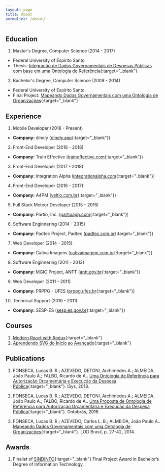 ```yaml
---
layout: page
title: About
permalink: /about/
---
```


## Education

1. Master's Degree, Computer Science (2014 - 2017)
+ Federal University of Espírito Santo
+ Thesis: [Integração de Dados Governamentais de Despesas Públicas com base em uma Ontologia de Referência](https://drive.google.com/file/d/0B-RWB54HnvoIY2M1aTUxUGtQQU0/view){:target="_blank"}

2. Bachelor's Degree, Computer Science (2009 - 2014)
+ Federal University of Espírito Santo
+ Final Project: [Mapeando Dados Governamentais com uma Ontologia de Organizações](https://drive.google.com/file/d/0B-RWB54HnvoITjZQWTR5bmZJRDg/view?usp=drive_web){:target="_blank"}

## Experience

1. Mobile Developer (2018 - Present)
+ **Company:** dinely ([dinely.app](https://dinely.app){:target="_blank"})

2. Front-End Developer (2018 - 2018)
+ **Company:** Train Effective ([traineffective.com](https://traineffective.com){:target="_blank"})

3. Front-End Developer (2017 - 2018)
+ **Company:** Integration Alpha ([integrationalpha.com](https://integrationalpha.com){:target="_blank"})

4. Front-End Developer (2016 - 2017)
+ **Company:** A4PM ([veltio.com.br](http://veltio.com.br/){:target="_blank"})

5. Full Stack Meteor Developer (2015 - 2016)
+ **Company:** Partio, Inc. ([partioapp.com](http://partioapp.com){:target="_blank"})

6. Software Enginnering (2014 - 2015)
+ **Company:** Padtec Project, Padtec ([padtec.com.br](http://www.padtec.com.br/){:target="_blank"})

7. Web Developer (2014 - 2015)
+ **Company:** Cativa Imagens ([cativaimagem.com.br](http://www.cativaimagem.com.br/){:target="_blank"})

8. Software Enginnering (2011 - 2013)
+ **Company:** MGIC Project, ANTT ([antt.gov.br](http://www.antt.gov.br/){:target="_blank"})

9. Web Developer (2011 - 2011)
+ **Company:** PRPPG - UFES ([prppg.ufes.br](http://www.prppg.ufes.br/){:target="_blank"})

10. Technical Support (2010 - 2011)
+ **Company:** SESP-ES ([sesp.es.gov.br](http://www.sesp.es.gov.br/){:target="_blank"})

## Courses

1. [Modern React with Redux](https://ude.my/UC-U1MKJSBS){:target="_blank"}
2. [Aprendendo SVG do Início ao Avançado](https://goo.gl/yrX6g3){:target="_blank"}

## Publications

1. FONSECA, Lucas B. R.; AZEVEDO, DETONI, Archimedes A.; ALMEIDA, João Paulo A.; FALBO, Ricardo de A.. [Uma Ontologia de Referência para Autorização Orçamentária e Execução da Despesa Pública](https://lucasbassett.com.br/assets/pdf/Uma_Ontologia_de_Referencia_para_Autorizacao_Orcamentaria_e_Execucao_da_Despesa_Publica.pdf){:target="_blank"}. iSys, 2018.

2. FONSECA, Lucas B. R.; AZEVEDO, DETONI, Archimedes A.; ALMEIDA, João Paulo A.; FALBO, Ricardo de A.. [Uma Proposta de Ontologia de Referência para Autorização Orçamentária e Execução da Despesa Pública](https://lucasbassett.com.br/assets/pdf/Uma_Proposta_de_Ontologia_de_Referencia_para_Autorizacao_Orcamentaria_e_Execucao_da_Despesa_Publica.pdf){:target="_blank"}. Ontobrás, 2016.

3. FONSECA, Lucas B. R.; AZEVEDO, Carlos L. B.; ALMEIDA, João Paulo A.. [Mapeando Dados Governamentais com uma Ontologia de Organizações](https://lucasbassett.com.br/assets/pdf/Mapeando_Dados_Governamentais_com_uma_Ontologia_de_Organizações.pdf){:target="_blank"}. LOD Brasil, p. 27-42, 2014.

## Awards

1. Finalist of [SINDINFO](http://www.sindinfo.com.br/){:target="_blank"} Final Project Award in Bachelor’s Degree of Information Technology.

